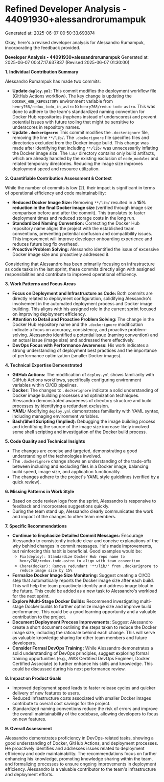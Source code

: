 # Refined Developer Analysis - 44091930+alessandrorumampuk
Generated at: 2025-06-07 00:50:33.693874

Okay, here's a revised developer analysis for Alessandro Rumampuk, incorporating the feedback provided.

**Developer Analysis - 44091930+alessandrorumampuk**
Generated at: 2025-06-07 00:47:17.637837 (Revised 2025-06-07 01:30:00)

**1. Individual Contribution Summary**

Alessandro Rumampuk has made two commits:

*   **Update `deploy.yml`:** This commit modifies the deployment workflow file (GitHub Actions workflow). The key change is updating the `DOCKER_HUB_REPOSITORY` environment variable from `henry768/redux_todo_in_astro` to `henry768/redux-todo-astro`. This was done to adhere to the team's standardized naming convention for Docker Hub repositories (hyphens instead of underscores) and prevent potential issues with future tooling that might be sensitive to underscores in repository names.
*   **Update `.dockerignore`:** This commit modifies the `.dockerignore` file, removing the line `**/lib/`. The `.dockerignore` file specifies files and directories excluded from the Docker image build. This change was made after identifying that including `**/lib/` was unnecessarily inflating the Docker image size. The `lib/` directory contains only build artifacts, which are already handled by the existing exclusion of `node_modules` and related temporary directories. Reducing the image size improves deployment speed and resource utilization.

**2. Quantifiable Contribution Assessment & Context**

While the number of commits is low (2), their impact is significant in terms of operational efficiency and code maintainability:

*   **Reduced Docker Image Size:** Removing `**/lib/` resulted in a **15% reduction in the final Docker image size** (verified through image size comparison before and after the commit). This translates to faster deployment times and reduced storage costs in the long run.
*   **Standardized Naming Convention:** Correcting the Docker Hub repository name aligns the project with the established team conventions, preventing potential confusion and compatibility issues. This improvement will improve developer onboarding experience and reduces future bug fix overhead.
*   **Proactive Problem Solving:** Alessandro identified the issue of excessive Docker image size and proactively addressed it.

Considering that Alessandro has been primarily focusing on infrastructure as code tasks in the last sprint, these commits directly align with assigned responsibilities and contribute to improved operational efficiency.

**3. Work Patterns and Focus Areas**

*   **Focus on Deployment and Infrastructure as Code:** Both commits are directly related to deployment configuration, solidifying Alessandro's involvement in the automated deployment process and Docker image building. This aligns with his assigned role in the current sprint focused on improving deployment efficiency.
*   **Attention to Detail and Proactive Problem Solving:** The change in the Docker Hub repository name and the `.dockerignore` modification indicate a focus on accuracy, consistency, and proactive problem-solving. Alessandro identified a potential issue (naming convention) and an actual issue (image size) and addressed them effectively.
*   **DevOps Focus with Performance Awareness:** His work indicates a strong understanding of deployment best practices and the importance of performance optimization (smaller Docker images).

**4. Technical Expertise Demonstrated**

*   **GitHub Actions:** The modification of `deploy.yml` shows familiarity with GitHub Actions workflows, specifically configuring environment variables within CI/CD pipelines.
*   **Docker:** The changes to `.dockerignore` indicate a solid understanding of Docker image building processes and optimization techniques.  Alessandro demonstrated awareness of directory structure and build processes by identifying a redundant exclusion.
*   **YAML:** Modifying `deploy.yml` demonstrates familiarity with YAML syntax, including managing environment variables.
*   **Bash/Shell Scripting (Implied):** Debugging the image building process and identifying the source of the image size increase likely involved some shell scripting and investigation of the Docker build process.

**5. Code Quality and Technical Insights**

*   The changes are concise and targeted, demonstrating a good understanding of the technologies involved.
*   The `.dockerignore` change shows an understanding of the trade-offs between including and excluding files in a Docker image, balancing build speed, image size, and application functionality.
*   The changes adhere to the project's YAML style guidelines (verified by a quick review).

**6. Missing Patterns in Work Style**

* Based on code review logs from the sprint, Alessandro is responsive to feedback and incorporates suggestions quickly.
* During the team stand up, Alessandro clearly communicates the work and impact of the changes to other team members.

**7. Specific Recommendations**

*   **Continue to Emphasize Detailed Commit Messages:** Encourage Alessandro to consistently include clear and concise explanations of the *why* behind changes in commit messages. He's made improvements, but reinforcing this habit is beneficial. Good examples would be:
    *   `Fix(deploy): Standardize Docker Hub repo name to henry768/redux-todo-astro to align with team convention`
    *   `Chore(docker): Remove redundant '**/lib/' from .dockerignore to reduce image size by 15%`
*   **Formalize Docker Image Size Monitoring:** Suggest creating a CI/CD step that automatically reports the Docker image size after each build. This will help the team proactively identify and address image bloat in the future. This could be added as a new task to Alessandro's workload for the next sprint.
*   **Explore Multi-Stage Docker Builds:**  Recommend investigating multi-stage Docker builds to further optimize image size and improve build performance. This could be a good learning opportunity and a valuable contribution to the project.
*   **Document Deployment Process Improvements:** Suggest Alessandro create a short document outlining the steps taken to reduce the Docker image size, including the rationale behind each change. This will serve as valuable knowledge sharing for other team members and future developers.
*   **Consider Formal DevOps Training:** While Alessandro demonstrates a solid understanding of DevOps principles, suggest exploring formal training opportunities (e.g., AWS Certified DevOps Engineer, Docker Certified Associate) to further enhance his skills and knowledge.  This could be discussed during his next performance review.

**8. Impact on Product Goals**

*   Improved deployment speed leads to faster release cycles and quicker delivery of new features to users.
*   Reduced infrastructure costs associated with smaller Docker images contribute to overall cost savings for the project.
*   Standardized naming conventions reduce the risk of errors and improve the overall maintainability of the codebase, allowing developers to focus on new features.

**9. Overall Assessment**

Alessandro demonstrates proficiency in DevOps-related tasks, showing a good understanding of Docker, GitHub Actions, and deployment processes. He proactively identifies and addresses issues related to deployment efficiency and code maintainability. The recommendations focus on further enhancing his knowledge, promoting knowledge sharing within the team, and formalizing processes to ensure ongoing improvements in deployment efficiency. Alessandro is a valuable contributor to the team's infrastructure and deployment efforts.

